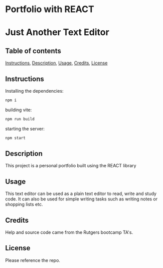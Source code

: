 # Portfolio with REACT

# Just Another Text Editor

## Table of contents
[Instructions](#instructions),
[Description](#description),
[Usage](#usage),
[Credits](#credits),
[License](#license)

## Instructions
Installing the dependencies:
```bash
npm i
```
building vite: 
```bash
npm run build
```
starting the server: 
```bash
npm start
```

## Description
This project is a personal portfolio built using the REACT library

## Usage
This text editor can be used as a plain text editor to read, write and study code. It can also be
used for simple writing tasks such as writing notes or shopping lists etc.


## Credits
Help and source code came from the Rutgers bootcamp TA's.

## License
Please reference the repo.

